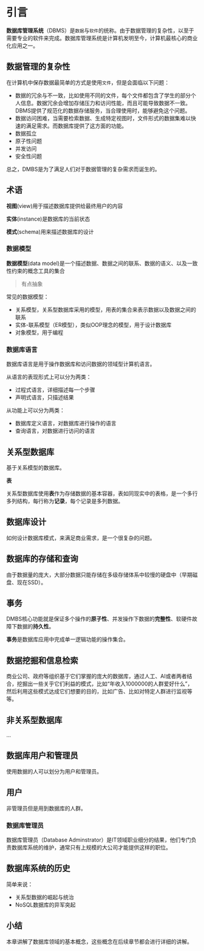 # 引言

**数据库管理系统**（DBMS）是`数据`与`软件`的统称。由于数据管理的复杂性，以至于需要专业的软件来完成。数据库管理系统是计算机发明至今，计算机最核心的商业化应用之一。

## 数据管理的复杂性

在计算机中保存数据最简单的方式是使用`文件`，但是会面临以下问题：

- 数据的冗余与不一致，比如使用不同的文件，每个文件都包含了学生的部分个人信息。数据冗余会增加存储压力和访问性能，而且可能导致数据不一致。DBMS提供了规范化的数据存储服务，当合理使用时，能够避免这个问题。
- 数据访问困难，当需要检索数据、生成特定视图时，文件形式的数据集难以快速的满足需求。而数据库提供了这方面的功能。
- 数据孤立
- 原子性问题
- 并发访问
- 安全性问题

总之，DMBS是为了满足人们对于数据管理的复杂需求而诞生的。

## 术语

**视图**(view)用于描述数据库提供给最终用户的内容

**实体**(instance)是数据库的当前状态

**模式**(schema)用来描述数据库的设计

### 数据模型

**数据模型**(data model)是一个描述数据、数据之间的联系、数据的语义、以及一致性约束的概念工具的集合

>有点抽象

常见的数据模型：

- 关系模型，关系型数据库采用的模型，用表的集合来表示数据以及数据之间的联系
- 实体-联系模型（ER模型），类似OOP理念的模型，用于设计数据库
- 对象模型，用于编程

### 数据库语言

数据库语言是用于操作数据库和访问数据的领域型计算机语言。

从语言的表现形式上可以分为两类：

- 过程式语言，详细描述每一个步骤
- 声明式语言，只描述结果

从功能上可以分为两类：

- 数据库定义语言，对数据库进行操作的语言
- 查询语言，对数据进行访问的语言

## 关系型数据库

基于关系模型的数据库。

**表**

关系型数据库使用**表**作为存储数据的基本容器，表如同现实中的表格，是一个多行多列结构，每行称为**记录**，每个记录是多列数据。

## 数据库设计

如何设计数据库模式，来满足商业需求，是一个很复杂的问题。

## 数据库的存储和查询

由于数据量的庞大，大部分数据只能存储在多级存储体系中较慢的硬盘中（早期磁盘、现在SSD）。

## 事务

DMBS核心功能就是保证多个操作的**原子性**、并发操作下数据的**完整性**、软硬件故障下数据的**持久性**。

**事务**是数据库应用中完成单一逻辑功能的操作集合。

## 数据挖掘和信息检索

商业公司、政府等组织基于它们掌握的庞大的数据库，通过人工、AI或者两者结合，挖掘出一些关乎它们利益的模式，比如“年收入1000000的人群爱好什么”，然后利用这些模式达成它们想要的目的，比如广告、比如对特定人群进行监视等等。

## 非关系型数据库

...

## 数据库用户和管理员

使用数据的人可以划分为用户和管理员。

## 用户

非管理员但是用到数据库的人群。

### 数据库管理员

数据库管理员（Database Adminstrator）是IT领域职业细分的结果，他们专门负责数据库系统的维护，通常只有上规模的大公司才能提供这样的职位。

## 数据库系统的历史

简单来说：

- 关系型数据的崛起与统治
- NoSQL数据库的异军突起

## 小结

本章讲解了数据库领域的基本概念，这些概念在后续章节都会进行详细的讲解。

